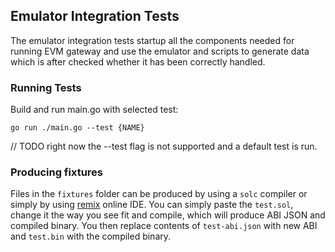## Emulator Integration Tests

The emulator integration tests startup all the components needed for running EVM gateway 
and use the emulator and scripts to generate data which is after checked whether it has 
been correctly handled.

### Running Tests
Build and run main.go with selected test:
```
go run ./main.go --test {NAME}
```

// TODO right now the --test flag is not supported and a default test is run.

### Producing fixtures
Files in the `fixtures` folder can be produced by using a `solc` compiler or simply by 
using [remix](https://remix.ethereum.org/) online IDE. You can simply paste the `test.sol`, 
change it the way you see fit and compile, which will produce ABI JSON and compiled binary. 
You then replace contents of `test-abi.json` with new ABI and `test.bin` with the compiled binary.